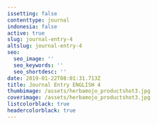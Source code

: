 ```yaml
---
issetting: false
contenttype: journal
indonesia: false
active: true
slug: journal-entry-4
altslug: journal-entry-4
seo:
  seo_image: ''
  seo_keywords: ''
  seo_shortdesc: ''
date: 2019-01-22T08:01:31.713Z
title: Journal Entry ENGLISH 4
thumbimage: /assets/herbamojo_productshot3.jpg
coverimage: /assets/herbamojo_productshot3.jpg
listcolorblack: true
headercolorblack: true
---
```


